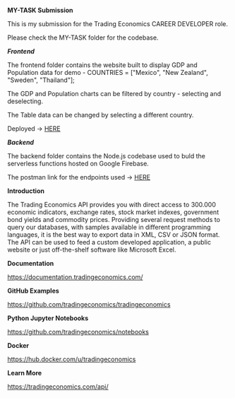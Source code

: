 
**MY-TASK Submission**

This is my submission for the Trading Economics CAREER DEVELOPER role.

Please check the MY-TASK folder for the codebase.

***Frontend***

The frontend folder contains the website built to display GDP and Population data for demo - COUNTRIES = ["Mexico", "New Zealand", "Sweden", "Thailand"];

The GDP and Population charts can be filtered by country - selecting and deselecting.

The Table data can be changed by selecting a different country.

Deployed -> [HERE](https://tradingeconomics-eight.vercel.app)

***Backend***

The backend folder contains the Node.js codebase used to buld the serverless functions hosted on Google Firebase.

The postman link for the endpoints used -> 
[HERE](https://www.postman.com/soccerwiz-app/workspace/trading-economics-test/collection/20674887-86a8a596-7132-4484-8e88-624a96251dba?action=share&creator=20674887)

**Introduction**

The Trading Economics API provides you with direct access to 300.000 economic indicators, exchange rates, stock market indexes, government bond yields and commodity prices. Providing several request methods to query our databases, with samples available in different programming languages, it is the best way to export data in XML, CSV or JSON format. The API can be used to feed a custom developed application, a public website or just off-the-shelf software like Microsoft Excel.



**Documentation**

https://documentation.tradingeconomics.com/

**GitHub Examples**

https://github.com/tradingeconomics/tradingeconomics


**Python Jupyter Notebooks**

https://github.com/tradingeconomics/notebooks


**Docker**

https://hub.docker.com/u/tradingeconomics


**Learn More**

https://tradingeconomics.com/api/





